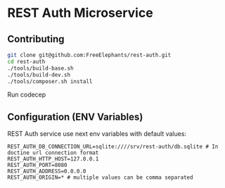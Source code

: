 # REST Auth Microservice


## Contributing
```bash
git clone git@github.com:FreeElephants/rest-auth.git
cd rest-auth
./tools/build-base.sh
./tools/build-dev.sh
./tools/composer.sh install
```

Run codecep

## Configuration (ENV Variables)

REST Auth service use next env variables with default values: 
```
REST_AUTH_DB_CONNECTION_URL=sqlite:////srv/rest-auth/db.sqlite # In doctine url connection format 
REST_AUTH_HTTP_HOST=127.0.0.1
REST_AUTH_PORT=8080
REST_AUTH_ADDRESS=0.0.0.0
REST_AUTH_ORIGIN=* # multiple values can be comma separated
```

